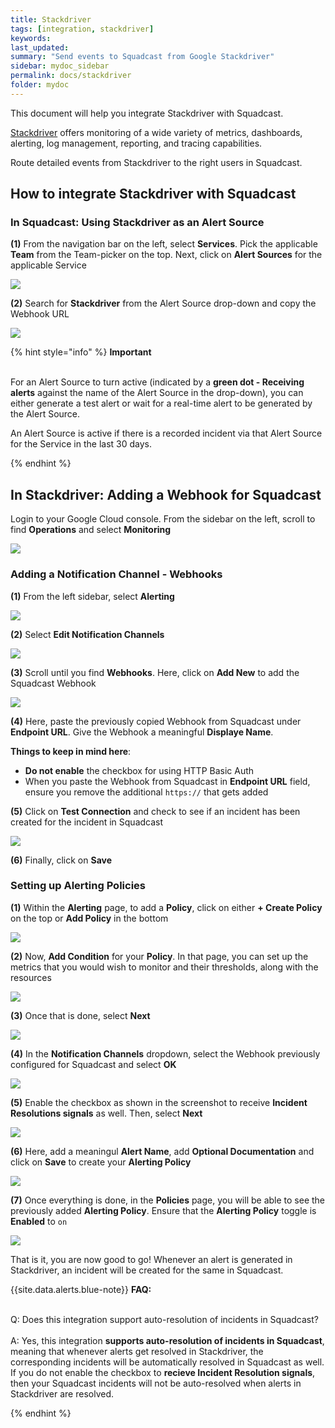 ```yaml
---
title: Stackdriver
tags: [integration, stackdriver]
keywords: 
last_updated: 
summary: "Send events to Squadcast from Google Stackdriver"
sidebar: mydoc_sidebar
permalink: docs/stackdriver
folder: mydoc
---
```


This document will help you integrate Stackdriver with Squadcast.

[Stackdriver](https://cloud.google.com/monitoring/docs) offers monitoring of a wide variety of metrics, dashboards, alerting, log management, reporting, and tracing capabilities.

Route detailed events from Stackdriver to the right users in Squadcast.

## How to integrate Stackdriver with Squadcast

### In Squadcast: Using Stackdriver as an Alert Source

**(1)** From the navigation bar on the left, select **Services**. Pick the applicable **Team** from the Team-picker on the top. Next, click on **Alert Sources** for the applicable Service

![](../../.gitbook/assets/alert\_source\_1.png)

**(2)** Search for **Stackdriver** from the Alert Source drop-down and copy the Webhook URL

![](../../.gitbook/assets/stackdriver_0_new.png)

{% hint style="info" %} 
<b>Important</b><br/><br/>
<p>For an Alert Source to turn active (indicated by a <b>green dot - Receiving alerts</b> against the name of the Alert Source in the drop-down), you can either generate a test alert or wait for a real-time alert to be generated by the Alert Source.</p>
<p>An Alert Source is active if there is a recorded incident via that Alert Source for the Service in the last 30 days.</p>
{% endhint %}

## In Stackdriver: Adding a Webhook for Squadcast

Login to your Google Cloud console. From the sidebar on the left, scroll to find **Operations** and select **Monitoring**

![](../../.gitbook/assets/stackdriver_1_new.png)

### Adding a Notification Channel - Webhooks

**(1)** From the left sidebar, select **Alerting**

![](../../.gitbook/assets/stackdriver_2_new.png)

**(2)** Select **Edit Notification Channels**

![](../../.gitbook/assets/stackdriver_3_new.png)

**(3)** Scroll until you find **Webhooks**. Here, click on **Add New** to add the Squadcast Webhook

![](../../.gitbook/assets/stackdriver_4_new.png)

**(4)** Here, paste the previously copied Webhook from Squadcast under **Endpoint URL**. Give the Webhook a meaningful **Displaye Name**. 

**Things to keep in mind here**: 
- **Do not enable** the checkbox for using HTTP Basic Auth
- When you paste the Webhook from Squadcast in **Endpoint URL** field, ensure you remove the additional `https://` that gets added

**(5)** Click on **Test Connection** and check to see if an incident has been created for the incident in Squadcast 

![](../../.gitbook/assets/stackdriver_5_new.png)

**(6)** Finally, click on **Save**

### Setting up Alerting Policies

**(1)** Within the **Alerting** page, to add a **Policy**, click on either **+ Create Policy** on the top or **Add Policy** in the bottom

![](../../.gitbook/assets/stackdriver_8_new.png)

**(2)** Now, **Add Condition** for your **Policy**. In that page, you can set up the metrics that you would wish to monitor and their thresholds, along with the resources

![](../../.gitbook/assets/stackdriver_9_new.png)

**(3)** Once that is done, select **Next**

![](../../.gitbook/assets/stackdriver_10_new.png)

**(4)** In the **Notification Channels** dropdown, select the Webhook previously configured for Squadcast and select **OK**

![](../../.gitbook/assets/stackdriver_11_new.png)

**(5)** Enable the checkbox as shown in the screenshot to receive **Incident Resolutions signals** as well. Then, select **Next**

![](../../.gitbook/assets/stackdriver_12_new.png)

**(6)** Here, add a meaningul **Alert Name**, add **Optional Documentation** and click on **Save** to create your **Alerting Policy**

![](../../.gitbook/assets/stackdriver_13_new.png)

**(7)** Once everything is done, in the **Policies** page, you will be able to see the previously added **Alerting Policy**. Ensure that the **Alerting Policy** toggle is **Enabled** to `on`

![](../../.gitbook/assets/stackdriver_14_new.png)

That is it, you are now good to go! Whenever an alert is generated in Stackdriver, an incident will be created for the same in Squadcast.

{{site.data.alerts.blue-note}}
<b>FAQ:</b>
<br/><br/><p>Q: Does this integration support auto-resolution of incidents in Squadcast?<br/><br/>
A: Yes, this integration **supports auto-resolution of incidents in Squadcast**, meaning that whenever alerts get resolved in Stackdriver, the corresponding incidents will be automatically resolved in Squadcast as well. If you do not enable the checkbox to <b>recieve Incident Resolution signals</b>, then your Squadcast incidents will not be auto-resolved when alerts in Stackdriver are resolved.</p>
{% endhint %}